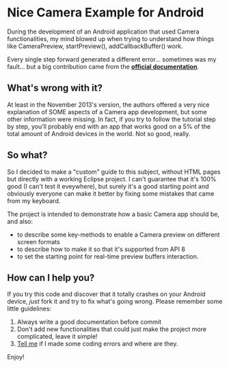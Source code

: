Nice Camera Example for Android
===============================

During the development of an Android application that used Camera functionalities, my mind 
blowed up when trying to understand how things like CameraPreview, startPreview(), 
addCallbackBuffer() work.

Every single step forward generated a different error... sometimes was my fault... but a 
big contribution came from the **[official documentation](http://developer.android.com/guide/topics/media/camera.html#custom-camera)**.

What's wrong with it? 
---------------------
At least in the November 2013's version, the authors offered a very nice explanation 
of SOME aspects of a Camera app development, but some other information were missing. 
In fact, if you try to follow the tutorial step by step, you'll probably end with an 
app that works good on a 5% of the total amount of Android devices in the world. 
Not so good, really.

So what?
--------

So I decided to make a "custom" guide to this subject, without HTML pages but directly 
with a working Eclipse project. I can't guarantee that it's 100% good (I can't test it 
eveywhere), but surely it's a good starting point and obviously everyone can make it 
better by fixing some mistakes that came from my keyboard.

The project is intended to demonstrate how a basic Camera app should be, and also:
* to describe some key-methods to enable a Camera preview on different screen formats
* to describe how to make it so that it's supported from API 8
* to set the starting point for real-time preview buffers interaction.

How can I help you?
-------------------

If you try this code and discover that it totally crashes on your Android device, *just* fork 
it and try to fix what's going wrong. Please remember some little guidelines:

1. Always write a good documentation before commit
2. Don't add new functionalities that could just make the project more complicated, leave it simple!
3. [Tell me](https://github.com/alessandrofrancesconi/NiceCameraExample/issues) if I made some coding errors and where are they.

Enjoy!
